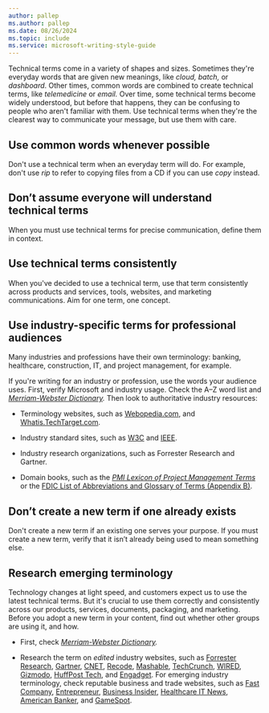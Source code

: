 ```yaml
---
author: pallep
ms.author: pallep
ms.date: 08/26/2024
ms.topic: include
ms.service: microsoft-writing-style-guide
---
```


Technical terms come in a variety of shapes and sizes. Sometimes they're everyday words that are given new meanings, like *cloud, batch,* or *dashboard*. Other times, common words are combined to create technical terms, like *telemedicine* or *email.* Over
time, some technical terms become widely understood, but before
that happens, they can be confusing to people who aren't
familiar with them. Use technical terms when they're the clearest way to communicate your message, but use them with care. 

## Use common words whenever possible

Don't use a technical term when an everyday term will do. For example, don't use *rip* to refer to copying files from a CD if you can use *copy* instead.

## Don’t assume everyone will understand technical terms

When you must use technical terms for precise communication, define them in context.

## Use technical terms consistently

When you've decided to use a technical term, use that term consistently across products and services, tools, websites, and marketing communications. Aim for one term, one concept.

## Use industry-specific terms for professional audiences

Many
industries and professions have their own terminology: banking,
healthcare, construction, IT, and project management, for example.

If
you're writing for an industry or profession, use the words your
audience uses. First, verify Microsoft and industry usage. Check
the A–Z word list and *[Merriam-Webster Dictionary](https://merriam-webster.com/).* Then look to authoritative industry resources: 

  - Terminology websites, such as [Webopedia.com](https://www.webopedia.com/), and [Whatis.TechTarget.com](https://whatis.techtarget.com/).  
  
  - Industry standard sites, such as [W3C](https://www.w3.org/standards/xml) and [IEEE](https://www.ieee.org/index.html).  
  
  - Industry research organizations, such as Forrester Research and Gartner.  
  
  - Domain books, such as the *[PMI Lexicon of Project Management Terms](https://www.pmi.org/PMBOK-Guide-and-Standards/PMI-lexicon.aspx)* or the [FDIC List of Abbreviations and Glossary of Terms (Appendix B)](https://www.fdic.gov/bank/historical/managing/documents/history-consolidated.pdf).

## Don’t create a new term if one already exists

Don't
create a new term if an existing one serves your purpose. If you
must create a new term, verify that it isn’t already being
used to mean something else.  

## Research emerging terminology

Technology
changes at light speed, and customers expect us to use the latest
technical terms. But it's crucial to use them correctly and
consistently across our products, services, documents, packaging, and
marketing. Before you adopt a new term in your content, find
out whether other groups are using it, and how. 

  - First, check *[Merriam-Webster Dictionary](https://merriam-webster.com/).*
  
  - Research the term on *edited* industry websites, such as [Forrester Research](https://www.forrester.com/home/), [Gartner](https://www.gartner.com/technology/home.jsp), [CNET](https://www.cnet.com/), [Recode](https://www.recode.net/), [Mashable](https://mashable.com/), [TechCrunch](https://techcrunch.com/), [WIRED](https://www.wired.com/), [Gizmodo](https://gizmodo.com/), [HuffPost Tech](https://www.huffingtonpost.com/tech/), and [Engadget](https://www.engadget.com/). For emerging industry terminology, check reputable business and trade websites, such as [Fast Company](https://www.fastcompany.com/), [Entrepreneur](https://www.entrepreneur.com/magazine/index.html), [Business Insider](https://www.businessinsider.com/), [Healthcare IT News](https://www.healthcareitnews.com/), [American Banker](https://www.americanbanker.com/bank-technology/), and [GameSpot](https://www.gamespot.com/news/).
